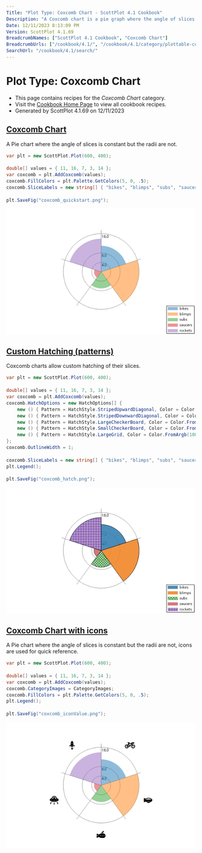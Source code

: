 ```yaml
---
Title: "Plot Type: Coxcomb Chart - ScottPlot 4.1 Cookbook"
Description: "A Coxcomb chart is a pie graph where the angle of slices is constant but the radii are not."
Date: 12/11/2023 8:13:09 PM
Version: ScottPlot 4.1.69
BreadcrumbNames: ["ScottPlot 4.1 Cookbook", "Coxcomb Chart"]
BreadcrumbUrls: ["/cookbook/4.1/", "/cookbook/4.1/category/plottable-coxcomb/"]
SearchUrl: "/cookbook/4.1/search/"
---
```


# Plot Type: Coxcomb Chart
* This page contains recipes for the _Coxcomb Chart_ category.
* Visit the [Cookbook Home Page](../../) to view all cookbook recipes.
* Generated by ScottPlot 4.1.69 on 12/11/2023
<h2><a id='coxcomb-chart' href='/cookbook/4.1/recipes/coxcomb_quickstart/'>Coxcomb Chart</a></h2>

A Pie chart where the angle of slices is constant but the radii are not.

```cs
var plt = new ScottPlot.Plot(600, 400);

double[] values = { 11, 16, 7, 3, 14 };
var coxcomb = plt.AddCoxcomb(values);
coxcomb.FillColors = plt.Palette.GetColors(5, 0, .5);
coxcomb.SliceLabels = new string[] { "bikes", "blimps", "subs", "saucers", "rockets" };

plt.SaveFig("coxcomb_quickstart.png");
```

<img src='../../images/coxcomb_quickstart.png' class='d-block mx-auto my-5' />


<h2><a id='custom-hatching-(patterns)' href='/cookbook/4.1/recipes/coxcomb_hatch/'>Custom Hatching (patterns)</a></h2>

Coxcomb charts allow custom hatching of their slices.

```cs
var plt = new ScottPlot.Plot(600, 400);

double[] values = { 11, 16, 7, 3, 14 };
var coxcomb = plt.AddCoxcomb(values);
coxcomb.HatchOptions = new HatchOptions[] {
    new () { Pattern = HatchStyle.StripedUpwardDiagonal, Color = Color.FromArgb(100, Color.Gray) },
    new () { Pattern = HatchStyle.StripedDownwardDiagonal, Color = Color.FromArgb(100, Color.Gray) },
    new () { Pattern = HatchStyle.LargeCheckerBoard, Color = Color.FromArgb(100, Color.Gray) },
    new () { Pattern = HatchStyle.SmallCheckerBoard, Color = Color.FromArgb(100, Color.Gray) },
    new () { Pattern = HatchStyle.LargeGrid, Color = Color.FromArgb(100, Color.Gray) },
};
coxcomb.OutlineWidth = 1;

coxcomb.SliceLabels = new string[] { "bikes", "blimps", "subs", "saucers", "rockets" };
plt.Legend();

plt.SaveFig("coxcomb_hatch.png");
```

<img src='../../images/coxcomb_hatch.png' class='d-block mx-auto my-5' />


<h2><a id='coxcomb-chart-with-icons' href='/cookbook/4.1/recipes/coxcomb_iconvalue/'>Coxcomb Chart with icons</a></h2>

A Pie chart where the angle of slices is constant but the radii are not, icons are used for quick reference.

```cs
var plt = new ScottPlot.Plot(600, 400);

double[] values = { 11, 16, 7, 3, 14 };
var coxcomb = plt.AddCoxcomb(values);
coxcomb.CategoryImages = CategoryImages;
coxcomb.FillColors = plt.Palette.GetColors(5, 0, .5);
plt.Legend();

plt.SaveFig("coxcomb_iconValue.png");
```

<img src='../../images/coxcomb_iconvalue.png' class='d-block mx-auto my-5' />



